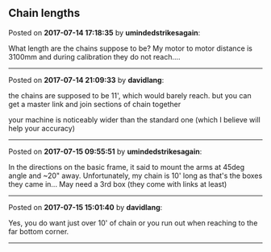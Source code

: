 ## Chain lengths
Posted on **2017-07-14 17:18:35** by **umindedstrikesagain**:

What length are the chains suppose to be? My motor to motor distance is 3100mm and during calibration they do not reach....

---

Posted on **2017-07-14 21:09:33** by **davidlang**:

the chains are supposed to be 11', which would barely reach. but you can get a master link and join sections of chain together

your machine is noticeably wider than the standard one (which I believe will help your accuracy)

---

Posted on **2017-07-15 09:55:51** by **umindedstrikesagain**:

In the directions on the basic frame, it said to mount the arms at 45deg angle and ~20" away. Unfortunately, my chain is 10' long as that's the boxes they came in... May need a 3rd box (they come with links at least)

---

Posted on **2017-07-15 15:01:40** by **davidlang**:

Yes, you do want just over 10' of chain or you run out when reaching to the far bottom corner.

---

